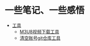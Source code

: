 # 一些笔记、一些感悟

- [工具]()
    * [M3U8视频下载工具](https://llychao.github.io/m3u8-downloader/)
    * [清空账号git仓库工具](https://github.com/llychao/github-clear)
